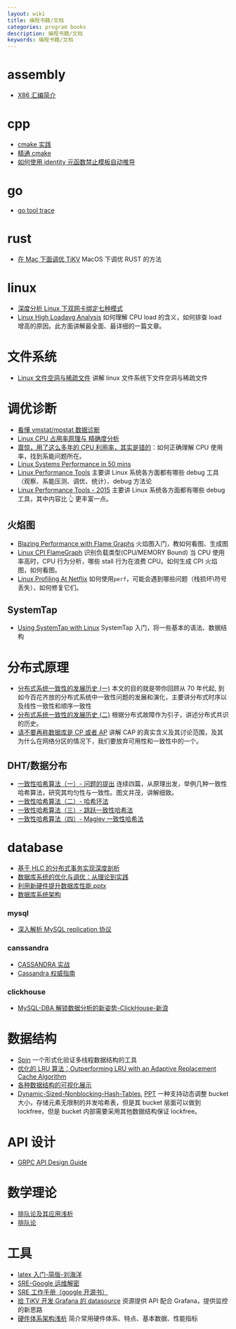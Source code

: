 ```yaml
---
layout: wiki
title: 编程书籍/文档
categories: program books
description: 编程书籍/文档
keywords: 编程书籍/文档
---
```


# assembly

- [X86 汇编简介](/images/posts/tools/CS356Unit4_x86_ISA.pdf)

# cpp

- [cmake 实践](/images/posts/cplusplus/CMake-Practice.pdf)
- [精通 cmake](/images/posts/cplusplus/mastering-cmake.pdf)
- [如何使用 identity 元函数禁止模板自动推导](/images/posts/cplusplus/the-identity-metafunction.pdf)

# go

- [go tool trace](/images/posts/go/Rhys-Hiltner-go-tool-trace-GopherCon-2017.pdf)

# rust

- [在 Mac 下面调优 TiKV](https://www.jianshu.com/p/a80010878def) MacOS 下调优 RUST 的方法

# linux

- [深度分析 Linux 下双网卡绑定七种模式](/images/posts/linux/深度分析Linux下双网卡绑定七种模式.pdf)
- [Linux High Loadavg Analysis](http://oliveryang.net/2017/12/linux-high-loadavg-analysis-1/) 如何理解 CPU load 的含义，如何排查 load 增高的原因。此方面讲解最全面、最详细的一篇文章。

# 文件系统

- [Linux 文件空洞与稀疏文件](/images/posts/filesystem/Linux_File_Hole_And_Sparse_Files.pdf) 讲解 linux 文件系统下文件空洞与稀疏文件

# 调优诊断

- [看懂 vmstat/mpstat 数据诊断](/images/posts/filesystem/Extreme-Linux-Performance-Monitoring-and-Tuning.pdf)
- [Linux CPU 占用率原理与 精确度分析](/images/posts/linux/Linux_CPU_Usage_Analysis.pdf)
- [震惊，用了这么多年的 CPU 利用率，其实是错的](https://mp.weixin.qq.com/s/KaDJ1EF5Y-ndjRv2iUO3cA)：如何正确理解 CPU 使用率，找到系能问题所在。
- [Linux Systems Performance in 50 mins](/images/posts/linux/Percona2016_LinuxSystemsPerf.pdf)
- [Linux Performance Tools](/images/posts/debug/Linux.Performance.Tools.Oct.2014.pdf) 主要讲 Linux 系统各方面都有哪些 debug 工具（观察、系能压测、调优、统计）、debug 方法论
- [Linux Performance Tools - 2015](/images/posts/debug/velocity2015linuxperftools-150527215912-lva1-app6891.pdf) 主要讲 Linux 系统各方面都有哪些 debug 工具，其中内容比 👆 更丰富一点。

## 火焰图

- [Blazing Performance with Flame Graphs](/images/posts/debug/LISA13_Flame_Graphs.pdf) 火焰图入门，教如何看图、生成图
- [Linux CPI FlameGraph](http://oliveryang.net/2018/03/linux-CPI-flamegraph/) 识别负载类型(CPU/MEMORY Bound) 当 CPU 使用率高时，CPU 行为分析，哪些 stall 行为在浪费 CPU。如何生成 CPI 火焰图，如何看图。
- [Linux Profiling At Netflix](/images/posts/debug/Linux.Profiling.at.Netflix.Feb.2015.pdf) 如何使用`perf`，可能会遇到哪些问题（栈损坏\符号丢失），如何修复它们。

## SystemTap

- [Using SystemTap with Linux](/images/posts/systemtap/Using-SystemTap-with-Linux.pdf) SystemTap 入门，将一些基本的语法、数据结构

# 分布式原理

- [分布式系统一致性的发展历史 (一)](https://danielw.cn/history-of-distributed-systems-1) 本文的目的就是带你回顾从 70 年代起, 到如今百花齐放的分布式系统中一致性问题的发展和演化，主要讲分布式时序以及线性一致性和顺序一致性
- [分布式系统一致性的发展历史 (二)](https://danielw.cn/history-of-distributed-systems-2) 根据分布式故障作为引子，讲述分布式共识的历史。
- [请不要再称数据库是 CP 或者 AP](https://blog.the-pans.com/cap/) 讲解 CAP 的真实含义及其讨论范围，及其为什么在网络分区的情况下，我们要放弃可用性和一致性中的一个。

## DHT/数据分布

- [一致性哈希算法（一）- 问题的提出](https://writings.sh/post/consistent-hashing-algorithms-part-1-the-problem-and-the-concept) 连续四篇，从原理出发，举例几种一致性哈希算法，研究其均匀性与一致性。图文并茂，讲解细致。
- [一致性哈希算法（二）- 哈希环法](https://writings.sh/post/consistent-hashing-algorithms-part-2-consistent-hash-ring)
- [一致性哈希算法（三）- 跳跃一致性哈希法](https://writings.sh/post/consistent-hashing-algorithms-part-3-jump-consistent-hash)
- [一致性哈希算法（四）- Maglev 一致性哈希法](https://writings.sh/post/consistent-hashing-algorithms-part-4-maglev-consistent-hash)

# database

- [基于 HLC 的分布式事务实现深度剖析](/images/posts/database/基于HLC的分布式事务实现深度剖析.pdf)
- [数据库系统的优化与调优：从理论到实践](/images/posts/database/数据库系统的优化与调优：从理论到实践.pdf)
- [利用新硬件提升数据库性能.pptx](/images/posts/database/利用新硬件提升数据库性能.pptx)
- [数据库系统架构](/images/posts/database/Architecture-of-a-Database-System.pdf)

### mysql

- [深入解析 MySQL replication 协议](https://www.jianshu.com/p/5e6b33d8945f)

### canssandra

- [CASSANDRA 实战](/images/posts/database/canssandra/CASSANDRA实战[白色].pdf)
- [Cassandra 权威指南](/images/posts/database/canssandra/Cassandra权威指南.pdf)

### clickhouse

- [MySQL-DBA 解锁数据分析的新姿势-ClickHouse-新浪](/images/posts/database/clickhouse/MySQL-DBA解锁数据分析的新姿势-ClickHouse-新浪.pdf)

# 数据结构

- [Spin](http://spinroot.com/) 一个形式化验证多线程数据结构的工具
- [优化的 LRU 算法：Outperforming LRU with an Adaptive Replacement Cache Algorithm](/images/posts/datastructure/ARC.pdf)
- [各种数据结构的可视化展示](https://www.cs.usfca.edu/~galles/visualization/Algorithms.html)
- [Dynamic-Sized-Nonblocking-Hash-Tables](/images/posts/datastructure/Dynamic-Sized-Nonblocking-Hash-Tables.pdf), [PPT](/images/posts/datastructure/Dynamic-Sized_Nonblocking_Hash_Tables.pptx) 一种支持动态调整 bucket 大小，存储元素无限制的并发哈希表，但是其 bucket 层面可以做到 lockfree，但是 bucket 内部需要采用其他数据结构保证 lockfree。

# API 设计

- [GRPC API Design Guide](https://cloud.google.com/apis/design/)

# 数学理论

- [排队论及其应用浅析](/images/posts/math/排队论及其应用浅析.pdf)
- [排队论](http://netedu.xauat.edu.cn/jpkc/netedu/jpkc/ycx/kcjy/kejian/pdf/09.pdf)

# 工具

- [latex 入门-简版-刘海洋](/images/wiki/latex入门-简版-刘海洋.pdf)
- [SRE-Google 运维解密](/images/blog/SRE-Google.pdf)
- [SRE 工作手册（google 开源书）](/images/posts/com/the-site-reliability-workbook-next18.pdf)
- [给 TiKV 开发 Grafana 的 datasource](https://www.jianshu.com/p/057fe9e57274) 资源提供 API 配合 Grafana，提供监控的新思路
- [硬件体系架构浅析](/images/posts/tools/硬件体系架构浅析.pdf) 简介常用硬件体系、特点、基本数据、性能指标
